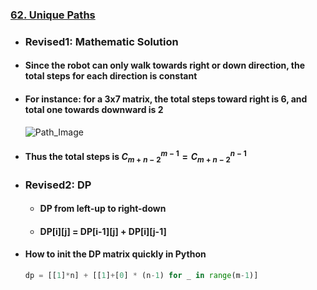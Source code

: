 ### [62. Unique Paths](https://leetcode.com/problems/unique-paths/description/?envType=study-plan-v2&envId=leetcode-75)
-  ### Revised1: Mathematic Solution
  - #### Since the robot can only walk towards right or down direction, the total steps for each direction is constant
  - #### For instance: for a 3x7 matrix, the total steps toward right is 6, and total one towards downward is 2
    ![Path_Image](asset/pathimage.png)
  - #### Thus the total steps is $C_{m+n-2}^{m-1} = C_{m+n-2}^{n-1}$
- ### Revised2: DP
    - #### DP from left-up to right-down
    - #### DP[i][j] = DP[i-1][j] + DP[i][j-1]
 
- #### How to init the DP matrix quickly in Python
  ```python
  dp = [[1]*n] + [[1]+[0] * (n-1) for _ in range(m-1)]
  ```

